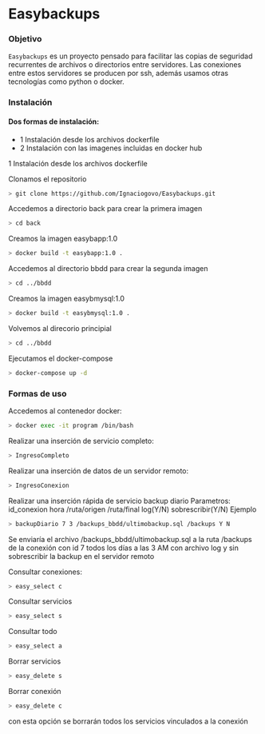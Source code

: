# Easybackups
### Objetivo

`Easybackups` es un proyecto pensado para facilitar las copias de seguridad recurrentes de archivos o directorios entre servidores.
Las conexiones entre estos servidores se producen por ssh, además usamos otras tecnologías como python o docker.


### Instalación

#### Dos formas de instalación:
- 1 Instalación desde los archivos dockerfile
- 2 Instalación con las imagenes incluidas en docker hub

1 Instalación desde los archivos dockerfile

Clonamos el repositorio
```bash
> git clone https://github.com/Ignaciogovo/Easybackups.git
```

Accedemos a directorio back para crear la primera imagen 
```bash
> cd back
```
Creamos la imagen easybapp:1.0
```bash
> docker build -t easybapp:1.0 .
```

Accedemos al directorio bbdd para crear la segunda imagen
```bash
> cd ../bbdd
```
Creamos la imagen easybmysql:1.0
```bash
> docker build -t easybmysql:1.0 .
```

Volvemos al direcorio principial
```bash
> cd ../bbdd
```

Ejecutamos el docker-compose
```bash
> docker-compose up -d
```



### Formas de uso
Accedemos al contenedor docker:
```bash
> docker exec -it program /bin/bash
```
Realizar una inserción de servicio completo:
```bash
> IngresoCompleto
```

Realizar una inserción de datos de un servidor remoto:
```bash
> IngresoConexion
```

Realizar una inserción rápida de servicio backup diario
  Parametros: id_conexion hora /ruta/origen /ruta/final log(Y/N) sobrescribir(Y/N)
Ejemplo
```bash
> backupDiario 7 3 /backups_bbdd/ultimobackup.sql /backups Y N
```
Se enviaría el archivo /backups_bbdd/ultimobackup.sql a la ruta /backups de la conexión con id 7 todos los días a las 3 AM con archivo log y sin sobrescribir la backup en el servidor remoto



Consultar conexiones: 
```bash
> easy_select c
```

Consultar servicios
```bash
> easy_select s
```
Consultar todo
```bash
> easy_select a
```


Borrar servicios
```bash
> easy_delete s
```
Borrar conexión
```bash
> easy_delete c
```
con esta opción se borrarán todos los servicios vinculados a la conexión





